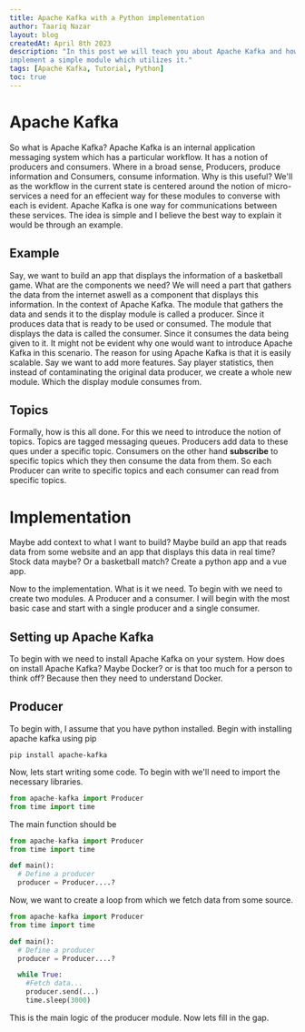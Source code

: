 ```yaml
---
title: Apache Kafka with a Python implementation
author: Taariq Nazar
layout: blog
createdAt: April 8th 2023
description: "In this post we will teach you about Apache Kafka and how one can
implement a simple module which utilizes it."
tags: [Apache Kafka, Tutorial, Python]
toc: true
---
```

# Apache Kafka

So what is Apache Kafka? Apache Kafka is an internal application messaging
system which has a particular workflow. It has a notion of producers and
consumers. Where in a broad sense, Producers, produce information and Consumers,
consume information. Why is this useful? We'll as the workflow in the current
state is centered around the notion of micro-services a need for an effecient
way for these modules to converse with each is evident. Apache Kafka is one way
for communications between these services. The idea is simple and I believe the
best way to explain it would be through an example. 

## Example

Say, we want to build an app that displays the information of a basketball
game. What are the components we need? We will need a part that gathers the data
from the internet aswell as a component that displays this information. In the
context of Apache Kafka. The module that gathers the data and sends it to the
display module is called a producer. Since it produces data that is ready to be
used or consumed. The module that displays the data is called the consumer.
Since it consumes the data being given to it. It might not be evident why one
would want to introduce Apache Kafka in this scenario. The reason for using
Apache Kafka is that it is easily scalable. Say we want to add more features.
Say player statistics, then instead of contaminating the original data
producer, we create a whole new module. Which the display module consumes from.

## Topics
Formally, how is this all done. For this we need to introduce the notion of
topics. Topics are tagged messaging queues. Producers add data to these ques
under a specific topic. Consumers on the other hand **subscribe** to specific
topics which they then consume the data from them. So each Producer can write to
specific topics and each consumer can read from specific topics.

# Implementation
Maybe add context to what I want to build? Maybe build an app that reads data
from some website and an app that displays this data in real time? Stock data
maybe? Or a basketball match? Create a python app and a vue app.

Now to the implementation. What is it we need. To begin with we need to create
two modules. A Producer and a consumer. I will begin with the most basic case
and start with a single producer and a single consumer. 

## Setting up Apache Kafka
To begin with we need to install Apache Kafka on your system. How does on
install Apache Kafka? Maybe Docker? or is that too much for a person to think
off? Because then they need to understand Docker.

## Producer

To begin with, I assume that you have python installed. Begin with installing
apache kafka using pip
```console
pip install apache-kafka
```
Now, lets start writing some code. To begin with we'll need to import the
necessary libraries.
```python
from apache-kafka import Producer
from time import time
```
The main function should be 
```python
from apache-kafka import Producer
from time import time

def main():
  # Define a producer
  producer = Producer....?
```
Now, we want to create a loop from which we fetch data from some source.
```python
from apache-kafka import Producer
from time import time

def main():
  # Define a producer
  producer = Producer....?

  while True:
    #Fetch data...
    producer.send(...)
    time.sleep(3000)
```
This is the main logic of the producer module. Now lets fill in the gap.
